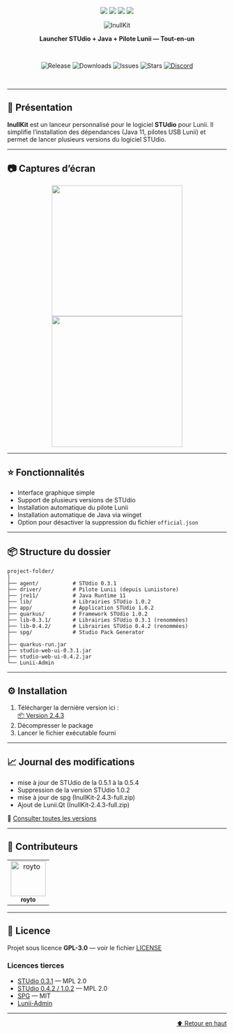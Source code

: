 <a name="readme-top"></a>

<p align="center">
  <img src="https://forthebadge.com/images/badges/made-with-c-sharp.svg"/>
  <img src="https://forthebadge.com/images/badges/0-percent-optimized.svg"/>
  <img src="https://forthebadge.com/images/badges/built-with-love.svg"/>
  <img src="https://forthebadge.com/images/badges/works-on-my-machine.svg"/>
</p>

<div align="center">
  <img src="https://i.imgur.com/Vzp4ZN7.png" alt="InullKit"/>
  <br />
  <p><b>Launcher STUdio + Java + Pilote Lunii — Tout-en-un</b></p>
  <br />
  <p align="center">
    <img src="https://img.shields.io/github/v/release/Seph29/LuniiKit_App?label=Version&style=for-the-badge" alt="Release"/>
    <img src="https://img.shields.io/github/downloads/Seph29/LuniiKit_App/total?label=Downloads&style=for-the-badge" alt="Downloads"/>
    <img src="https://img.shields.io/github/issues/Seph29/LuniiKit_App?label=Issues&style=for-the-badge" alt="Issues"/>
    <img src="https://img.shields.io/github/stars/Seph29/LuniiKit_App?style=for-the-badge" alt="Stars"/>
    <a href="https://discord.gg/jg9MjHBWQC"><img src="https://img.shields.io/discord/911349645752541244?label=Discord&logo=discord&style=for-the-badge&color=5865F2" alt="Discord"/></a>

  </p>
  <br />
</div>

---

## 📖 Présentation

**InullKit** est un lanceur personnalisé pour le logiciel **STUdio** pour Lunii. Il simplifie l’installation des dépendances (Java 11, pilotes USB Lunii) et permet de lancer plusieurs versions du logiciel STUdio.

---

## 📷 Captures d’écran

<p align="center">
  <img src="https://i.imgur.com/NhB6DQN.png" width="300"/>
  <img src="https://i.imgur.com/9ScXZfR.png" width="300"/>
</p>

---

## ⭐️ Fonctionnalités

- Interface graphique simple
- Support de plusieurs versions de STUdio
- Installation automatique du pilote Lunii
- Installation automatique de Java via winget
- Option pour désactiver la suppression du fichier `official.json`

---

## 📦 Structure du dossier

```
project-folder/
│
├── agent/           # STUdio 0.3.1
├── driver/          # Pilote Lunii (depuis Luniistore)
├── jre11/           # Java Runtime 11
├── lib/             # Librairies STUdio 1.0.2
├── app/             # Application STUdio 1.0.2
├── quarkus/         # Framework STUdio 1.0.2
├── lib-0.3.1/       # Librairies STUdio 0.3.1 (renommées)
├── lib-0.4.2/       # Librairies STUdio 0.4.2 (renommées)
├── spg/             # Studio Pack Generator
│
├── quarkus-run.jar
├── studio-web-ui-0.3.1.jar
├── studio-web-ui-0.4.2.jar
└── Lunii-Admin
```

---

## ⚙️ Installation

1. Télécharger la dernière version ici :  
   [📦 Version 2.4.3](https://github.com/Seph29/LuniiKit_App/releases/tag/2.4.3)
2. Décompresser le package
3. Lancer le fichier exécutable fourni

---

## 📈 Journal des modifications

- mise à jour de STUdio de la 0.5.1 à la 0.5.4
- Suppression de la version STUdio 1.0.2
- mise à jour de spg (InullKit-2.4.3-full.zip)
- Ajout de Lunii.Qt (InullKit-2.4.3-full.zip)

📄 [Consulter toutes les versions](https://github.com/Seph29/LuniiKit_App/tags)

---

## 👥 Contributeurs

<table>
  <tr>
    <td align="center">
      <a href="https://github.com/royto">
        <img src="https://avatars.githubusercontent.com/u/6990995?v=4" width="80" alt="royto"/>
        <br /><sub><b>royto</b></sub>
      </a>
    </td>
  </tr>
</table>

---

## 📄 Licence

Projet sous licence **GPL-3.0** — voir le fichier [LICENSE](LICENSE)

### Licences tierces

- [STUdio 0.3.1](https://github.com/marian-m12l/studio) — MPL 2.0  
- [STUdio 0.4.2 / 1.0.2](https://github.com/kairoh/studio) — MPL 2.0  
- [SPG](https://github.com/jersou/studio-pack-generator) — MIT  
- [Lunii-Admin](https://github.com/olup/lunii-admin)

---

<p align="right"><a href="#readme-top">⬆️ Retour en haut</a></p>
